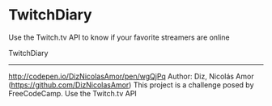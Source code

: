 # TwitchDiary
Use the Twitch.tv API to know if your favorite streamers are online



TwitchDiary
- - - - - - - - - -
http://codepen.io/DizNicolasAmor/pen/wgQjPq
Author:  Diz, Nicolás Amor (https://github.com/DizNicolasAmor)
This project is a challenge posed by FreeCodeCamp.
Use the Twitch.tv API

